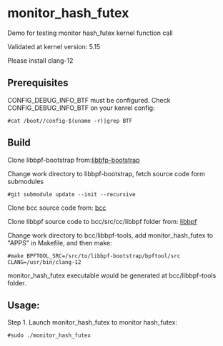 # monitor_hash_futex
Demo for testing monitor hash_futex kernel function call

Validated at kernel version: 5.15

Please install clang-12

## Prerequisites
CONFIG_DEBUG_INFO_BTF must be configured.
Check CONFIG_DEBUG_INFO_BTF on your kenrel config:
```
#cat /boot//config-$(uname -r)|grep BTF
```
## Build

Clone libbpf-bootstrap from:[libbfp-bootstrap](https://github.com/libbpf/libbpf-bootstrap.git)

Change work directory to libbpf-bootstrap, fetch source code form submodules
```
#git submodule update --init --recursive
```

Clone bcc source code from: [bcc](https://github.com/iovisor/bcc.git)

Clone libbpf source code to bcc/src/cc/libbpf folder from: [libbpf](https://github.com/libbpf/libbpf.git)

Change work directory to bcc/libbpf-tools, add monitor_hash_futex to "APPS" in Makefile, and then make:
```
#make BPFTOOL_SRC=/src/to/libbpf-bootstrap/bpftool/src CLANG=/usr/bin/clang-12
```

monitor_hash_futex executable would be generated at bcc/libbpf-tools folder.

## Usage:
Step 1. Launch monitor_hash_futex to monitor hash_futex:
```
#sudo ./monitor_hash_futex
```
